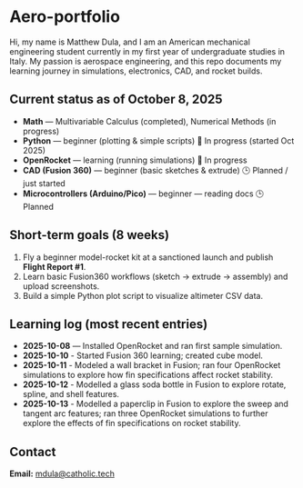 # Aero-portfolio
Hi, my name is Matthew Dula, and I am an American mechanical engineering student currently in my first year of undergraduate studies in Italy. My passion is aerospace engineering, and this repo documents my learning journey in simulations, electronics, CAD, and rocket builds.
## Current status as of October 8, 2025
- **Math** — Multivariable Calculus (completed), Numerical Methods (in progress)  
- **Python** — beginner (plotting & simple scripts) 🔧 In progress (started Oct 2025)  
- **OpenRocket** — learning (running simulations) 🔧 In progress  
- **CAD (Fusion 360)** — beginner (basic sketches & extrude) 🕒 Planned / just started  
- **Microcontrollers (Arduino/Pico)** — beginner — reading docs 🕒 Planned
## Short-term goals (8 weeks)
1. Fly a beginner model-rocket kit at a sanctioned launch and publish **Flight Report #1**.  
2. Learn basic Fusion360 workflows (sketch → extrude → assembly) and upload screenshots.  
3. Build a simple Python plot script to visualize altimeter CSV data.
## Learning log (most recent entries)
- **2025-10-08** — Installed OpenRocket and ran first sample simulation.
- **2025-10-10** - Started Fusion 360 learning; created cube model.
- **2025-10-11** - Modeled a wall bracket in Fusion; ran four OpenRocket simulations to explore how fin specifications affect rocket stability.
- **2025-10-12** - Modelled a glass soda bottle in Fusion to explore rotate, spline, and shell features.
- **2025-10-13** - Modelled a paperclip in Fusion to explore the sweep and tangent arc features; ran three OpenRocket simulations to further explore the effects of fin specifications on rocket stability.
## Contact
**Email:** mdula@catholic.tech
